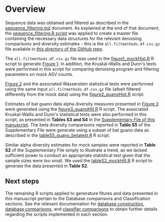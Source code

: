 # Overview
Sequence data was obtained and filtered as described in the [sequence_filtering.md](https://github.com/devonorourke/tidybug/blob/master/docs/sequence_filtering.md) document. As explained at the end of that document, the [sequence_filtering.R script](https://github.com/devonorourke/tidybug/blob/master/scripts/R_scripts/1_sequence_filtering.R) was applied to create a master file containing the necessary data structures for the relevant denoising comparisons and diversity estimates - this is the `all.filtmethods.df.csv.gz` file available in [this directory of the GitHub repo](https://github.com/devonorourke/tidybug/raw/master/data/text_tables). 

The `all.filtmethods.df.csv.gz` file was used in the [figure1_mockHist.R](https://github.com/devonorourke/tidybug/blob/master/scripts/R_scripts/figure1_mockHist.R) R script to generate [Figure 1](https://github.com/devonorourke/tidybug/blob/master/figures/figure1_mockSeqs.png). In addition, the Kruskal-Wallis and Dunn's tests were performed in this script for comparing denoising program and filtering parameters on mock ASV counts.  

[Figure 2](https://github.com/devonorourke/tidybug/blob/master/figures/figure2_guanoHist.png) and the associated Wasserstein statistical tests were performed using the same input `all.filtmethods.df.csv.gz` file (albeit filtered differently from the mock data) using the [figure2_guanoHist.R](https://github.com/devonorourke/tidybug/blob/master/scripts/R_scripts/figure2_guanoHist.R) script. 

Estimates of bat guano data alpha diversity measures presented in [Figure 3](https://github.com/devonorourke/tidybug/blob/master/figures/figure3_guano_hillVals.png) were generated using the [figure3_guanoHill.R](https://github.com/devonorourke/tidybug/blob/master/scripts/R_scripts/figure3_guanoHill.R) R script. The associated Kruskal-Wallis and Dunn's statistical tests were also performed in this script, as presented in **Tables S3 and S4** in the [Supplementary File of this manuscript](https://github.com/devonorourke/tidybug/blob/master/supplementary_doc/supplementary_information_molecolbranded.docx). The beta diversity comparisons reported in **Table S5** of the Supplementary File were generate using a subset of bat guano data as described in the [tableS5_guano_betatest.R](https://github.com/devonorourke/tidybug/blob/master/scripts/R_scripts/tableS5_guano_betatest.R) R script.  

Similar alpha diversity estimates for mock samples were reported in **Table S2** of the Supplementary File simply to illustrate a trend, as we lacked sufficient power to conduct an appropriate statistical test given that the sample sizes were too small. We used the [tableS2_mockHill.R](https://github.com/devonorourke/tidybug/blob/master/scripts/R_scripts/tableS2_mockHill.R) R script to generate the data presented in **Table S2**.  

## Next steps
The remaining R scripts applied to generature fitures and data presented in this manuscript pertain to the Database comparisons and Classification sections. See the relevant documentation for [database construction](https://github.com/devonorourke/tidybug/blob/master/docs/database_construction.md), [database comparisons](https://github.com/devonorourke/tidybug/blob/master/docs/database_analyses.md), and [classifier comparisons](https://github.com/devonorourke/tidybug/blob/master/docs/classification_analyses.md) to obtain further details regarding the scripts implemented in each section.  
